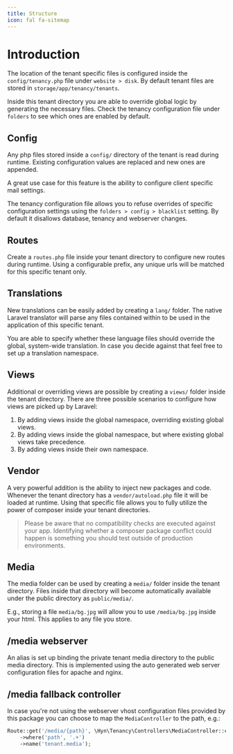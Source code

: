 ```yaml
---
title: Structure
icon: fal fa-sitemap
---
```


# Introduction

The location of the tenant specific files is configured inside the `config/tenancy.php`
file under `website > disk`. By default tenant files
are stored in `storage/app/tenancy/tenants`.

Inside this tenant directory you are able to override global logic by
generating the necessary files. Check the tenancy configuration file under
`folders` to see which ones are enabled by default.

## Config

Any php files stored inside a `config/` directory of the tenant is read
during runtime. Existing configuration values are replaced and new ones
are appended.

A great use case for this feature is the ability to configure client
specific mail settings.

The tenancy configuration file allows you to refuse overrides of specific
configuration settings using the `folders > config > blacklist` setting.
By default it disallows database, tenancy and webserver changes.

## Routes

Create a `routes.php` file inside your tenant directory to configure
new routes during runtime. Using a configurable prefix, any unique
urls will be matched for this specific tenant only.

## Translations

New translations can be easily added by creating a `lang/` folder.
The native Laravel translator will parse any files contained within
to be used in the application of this specific tenant.

You are able to specify whether these language files should override
the global, system-wide translation. In case you decide against that
feel free to set up a translation namespace.

## Views

Additional or overriding views are possible by creating a `views/` folder
inside the tenant directory. There are three possible scenarios to
configure how views are picked up by Laravel:

1. By adding views inside the global namespace, overriding existing
global views.
2. By adding views inside the global namespace, but where existing
global views take precedence.
3. By adding views inside their own namespace.

## Vendor

A very powerful addition is the ability to inject new packages and code.
Whenever the tenant directory has a `vendor/autoload.php` file it will
be loaded at runtime. Using that specific file allows you to fully
utilize the power of composer inside your tenant directories.

> Please be aware that no compatibility checks are executed against your app.
Identifying whether a composer package conflict could happen is something you should
test outside of production environments.

## Media

The media folder can be used by creating a `media/` folder inside the
tenant directory. Files inside that directory will become automatically
available under the public directory as `public/media/`.

E.g., storing a file `media/bg.jpg` will allow you to use `/media/bg.jpg` inside
your html. This applies to any file you store.

## /media webserver

An alias is set up binding the private tenant media directory to the public
media directory. This is implemented using the auto generated web server
configuration files for apache and nginx.

## /media fallback controller

In case you're not using the webserver vhost configuration files provided
by this package you can choose to map the `MediaController` to the path, e.g.:

```php
Route::get('/media/{path}', \Hyn\Tenancy\Controllers\MediaController::class)
    ->where('path', '.+')
    ->name('tenant.media');
```

